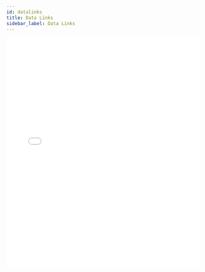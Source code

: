 ```yaml
---
id: datalinks
title: Data Links
sidebar_label: Data Links
---
```


<iframe src="//fast.wistia.net/embed/iframe/fihzr7urqh?videoFoam=true"
allowtransparency="true" frameBorder="0" scrolling="no" className="wistia_embed"
name="wistia_embed" allowFullScreen  width="100%" height="600"></iframe>
<script src="//fast.wistia.net/assets/external/iframe-api-v1.js"></script>
<br/>